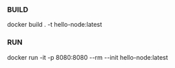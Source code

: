 ### BUILD

docker build . -t hello-node:latest

### RUN

docker run -it -p 8080:8080 --rm --init hello-node:latest
